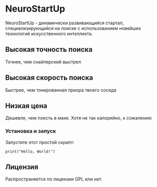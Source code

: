 # NeuroStartUp

NeuroStartUp - динамически развивающийся стартап, специализирующийся на поиске с использованием новейших технологий искусственного интеллекта.

## Высокая точность поиска

Точнее, чем снайперский выстрел

## Высокая скорость поиска

Быстрее, чем тонированная приора твоего соседа

## Низкая цена

Дешевле, чем поесть в маке. Хотя не так калорийно, к сожалению

### Установка и запуск

Запустите этот простой скрипт:

```
print("Hello, World!")
```

## Лицензия

Распространяется по лицензии GPL или нет.
